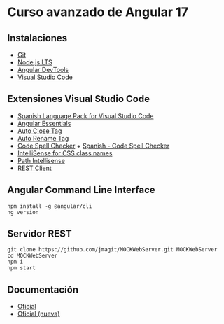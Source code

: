 # Curso avanzado de Angular 17

## Instalaciones

- [Git](https://git-scm.com/)
- [Node.js LTS](https://nodejs.org)
- [Angular DevTools](https://chrome.google.com/webstore/detail/angular-devtools/ienfalfjdbdpebioblfackkekamfmbnh)
- [Visual Studio Code](http://code.visualstudio.com/)

## Extensiones Visual Studio Code

- [Spanish Language Pack for Visual Studio Code](https://marketplace.visualstudio.com/items?itemName=MS-CEINTL.vscode-language-pack-es)
- [Angular Essentials](https://marketplace.visualstudio.com/items?itemName=johnpapa.angular-essentials)
- [Auto Close Tag](https://marketplace.visualstudio.com/items?itemName=formulahendry.auto-close-tag)
- [Auto Rename Tag](https://marketplace.visualstudio.com/items?itemName=formulahendry.auto-rename-tag)
- [Code Spell Checker](https://marketplace.visualstudio.com/items?itemName=streetsidesoftware.code-spell-checker) + [Spanish - Code Spell Checker](https://marketplace.visualstudio.com/items?itemName=streetsidesoftware.code-spell-checker-spanish)
- [IntelliSense for CSS class names](https://marketplace.visualstudio.com/items?itemName=Zignd.html-css-class-completion)
- [Path Intellisense](https://marketplace.visualstudio.com/items?itemName=christian-kohler.path-intellisense)
- [REST Client](https://marketplace.visualstudio.com/items?itemName=humao.rest-client)

## Angular Command Line Interface

    npm install -g @angular/cli
    ng version

## Servidor REST

    git clone https://github.com/jmagit/MOCKWebServer.git MOCKWebServer
    cd MOCKWebServer
    npm i
    npm start

## Documentación

- [Oficial](https://angular.io/docs)
- [Oficial (nueva)](https://angular.dev/)
